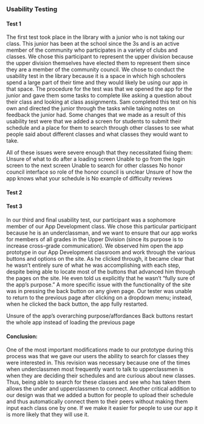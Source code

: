 ### Usability Testing

#### Test 1
The first test took place in the library with a junior who is not taking our class. This junior has been at the school since the 3s and is an active member of the community who participates in a variety of clubs and classes. We chose this participant to represent the upper division because the upper division themselves have elected them to represent them since they are a member of the community council. We chose to conduct the usability test in the library because it is a space in which high schoolers spend a large part of their time and they would likely be using our app in that space. The procedure for the test was that we opened the app for the junior and gave them some tasks to complete like asking a question about their class and looking at class assignments. Sam completed this test on his own and directed the junior through the tasks while taking notes on feedback the junior had. Some changes that we made as a result of this usability test were that we added a screen for students to submit their schedule and a place for them to search through other classes to see what people said about different classes and what classes they would want to take.

All of these issues were severe enough that they necessitated fixing them:
Unsure of what to do after a loading screen
Unable to go from the login screen to the next screen
Unable to search for other classes
No honor council interface so role of the honor council is unclear
Unsure of how the app knows what your schedule is
No example of difficulty reviews


#### Test 2

#### Test 3
In our third and final usability test, our participant was a sophomore member of our App Development class. We chose this particular participant because he is an underclassman, and we want to ensure that our app works for members of all grades in the Upper Division (since its purpose is to increase cross-grade communication). We observed him open the app prototype in our App Development classroom and work through the various buttons and options on the site. As he clicked through, it became clear that he wasn’t entirely sure of what he was accomplishing with each step, despite being able to locate most of the buttons that advanced him through the pages on the site. He even told us explicitly that he wasn’t “fully sure of the app’s purpose.” A more specific issue with the functionality of the site was in pressing the back button on any given page. Our tester was unable to return to the previous page after clicking on a dropdown menu; instead, when he clicked the back button, the app fully restarted.

Unsure of the app’s overarching purpose/affordances
Back buttons restart the whole app instead of loading the previous page




#### Conclusion:
One of the most important modifications made to our prototype during this process was that we gave our users the ability to search for classes they were interested in. This revision was necessary because one of the times when underclassmen most frequently want to talk to upperclassmen is when they are deciding their schedules and are curious about new classes. Thus, being able to search for these classes and see who has taken them allows the under and upperclassmen to connect. Another critical addition to our design was that we added a button for people to upload their schedule and thus automatically connect them to their peers without making them input each class one by one. If we make it easier for people to use our app it is more likely that they will use it. 

